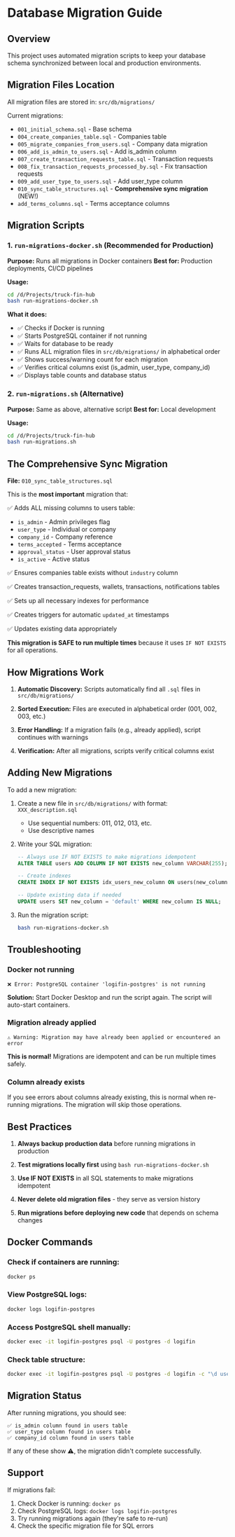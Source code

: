 # Database Migration Guide

## Overview

This project uses automated migration scripts to keep your database schema synchronized between local and production environments.

## Migration Files Location

All migration files are stored in: `src/db/migrations/`

Current migrations:
- `001_initial_schema.sql` - Base schema
- `004_create_companies_table.sql` - Companies table
- `005_migrate_companies_from_users.sql` - Company data migration
- `006_add_is_admin_to_users.sql` - Add is_admin column
- `007_create_transaction_requests_table.sql` - Transaction requests
- `008_fix_transaction_requests_processed_by.sql` - Fix transaction requests
- `009_add_user_type_to_users.sql` - Add user_type column
- `010_sync_table_structures.sql` - **Comprehensive sync migration** (NEW!)
- `add_terms_columns.sql` - Terms acceptance columns

## Migration Scripts

### 1. `run-migrations-docker.sh` (Recommended for Production)

**Purpose:** Runs all migrations in Docker containers
**Best for:** Production deployments, CI/CD pipelines

**Usage:**
```bash
cd /d/Projects/truck-fin-hub
bash run-migrations-docker.sh
```

**What it does:**
- ✅ Checks if Docker is running
- ✅ Starts PostgreSQL container if not running
- ✅ Waits for database to be ready
- ✅ Runs ALL migration files in `src/db/migrations/` in alphabetical order
- ✅ Shows success/warning count for each migration
- ✅ Verifies critical columns exist (is_admin, user_type, company_id)
- ✅ Displays table counts and database status

### 2. `run-migrations.sh` (Alternative)

**Purpose:** Same as above, alternative script
**Best for:** Local development

**Usage:**
```bash
cd /d/Projects/truck-fin-hub
bash run-migrations.sh
```

## The Comprehensive Sync Migration

**File:** `010_sync_table_structures.sql`

This is the **most important** migration that:

✅ Adds ALL missing columns to users table:
   - `is_admin` - Admin privileges flag
   - `user_type` - Individual or company
   - `company_id` - Company reference
   - `terms_accepted` - Terms acceptance
   - `approval_status` - User approval status
   - `is_active` - Active status

✅ Ensures companies table exists without `industry` column

✅ Creates transaction_requests, wallets, transactions, notifications tables

✅ Sets up all necessary indexes for performance

✅ Creates triggers for automatic `updated_at` timestamps

✅ Updates existing data appropriately

**This migration is SAFE to run multiple times** because it uses `IF NOT EXISTS` for all operations.

## How Migrations Work

1. **Automatic Discovery:** Scripts automatically find all `.sql` files in `src/db/migrations/`

2. **Sorted Execution:** Files are executed in alphabetical order (001, 002, 003, etc.)

3. **Error Handling:** If a migration fails (e.g., already applied), script continues with warnings

4. **Verification:** After all migrations, scripts verify critical columns exist

## Adding New Migrations

To add a new migration:

1. Create a new file in `src/db/migrations/` with format: `XXX_description.sql`
   - Use sequential numbers: 011, 012, 013, etc.
   - Use descriptive names

2. Write your SQL migration:
   ```sql
   -- Always use IF NOT EXISTS to make migrations idempotent
   ALTER TABLE users ADD COLUMN IF NOT EXISTS new_column VARCHAR(255);

   -- Create indexes
   CREATE INDEX IF NOT EXISTS idx_users_new_column ON users(new_column);

   -- Update existing data if needed
   UPDATE users SET new_column = 'default' WHERE new_column IS NULL;
   ```

3. Run the migration script:
   ```bash
   bash run-migrations-docker.sh
   ```

## Troubleshooting

### Docker not running
```
❌ Error: PostgreSQL container 'logifin-postgres' is not running
```
**Solution:** Start Docker Desktop and run the script again. The script will auto-start containers.

### Migration already applied
```
⚠️ Warning: Migration may have already been applied or encountered an error
```
**This is normal!** Migrations are idempotent and can be run multiple times safely.

### Column already exists
If you see errors about columns already existing, this is normal when re-running migrations. The migration will skip those operations.

## Best Practices

1. **Always backup production data** before running migrations in production

2. **Test migrations locally first** using `bash run-migrations-docker.sh`

3. **Use IF NOT EXISTS** in all SQL statements to make migrations idempotent

4. **Never delete old migration files** - they serve as version history

5. **Run migrations before deploying new code** that depends on schema changes

## Docker Commands

### Check if containers are running:
```bash
docker ps
```

### View PostgreSQL logs:
```bash
docker logs logifin-postgres
```

### Access PostgreSQL shell manually:
```bash
docker exec -it logifin-postgres psql -U postgres -d logifin
```

### Check table structure:
```bash
docker exec -it logifin-postgres psql -U postgres -d logifin -c "\d users"
```

## Migration Status

After running migrations, you should see:

```
✅ is_admin column found in users table
✅ user_type column found in users table
✅ company_id column found in users table
```

If any of these show ⚠️, the migration didn't complete successfully.

## Support

If migrations fail:

1. Check Docker is running: `docker ps`
2. Check PostgreSQL logs: `docker logs logifin-postgres`
3. Try running migrations again (they're safe to re-run)
4. Check the specific migration file for SQL errors
